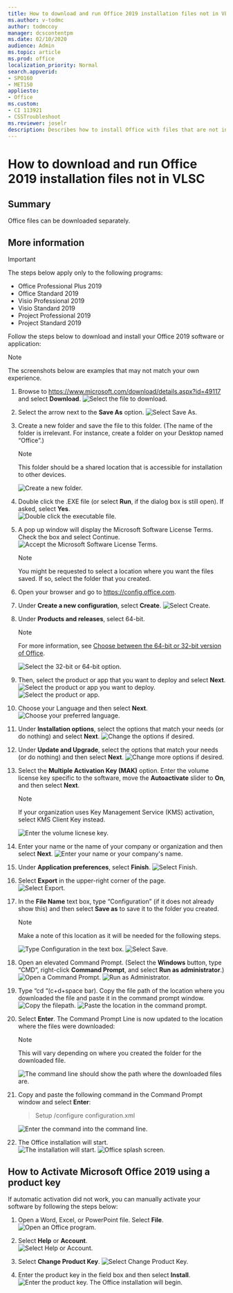```yaml
---
title: How to download and run Office 2019 installation files not in VLSC
ms.author: v-todmc
author: todmccoy
manager: dcscontentpm
ms.date: 02/10/2020
audience: Admin
ms.topic: article
ms.prod: office
localization_priority: Normal
search.appverid:
- SPO160
- MET150
appliesto:
- Office
ms.custom: 
- CI 113921
- CSSTroubleshoot 
ms.reviewer: joselr
description: Describes how to install Office with files that are not in VLSC or with a product key. 
---
```


# How to download and run Office 2019 installation files not in VLSC

## Summary

Office files can be downloaded separately. 

## More information

> [!IMPORTANT]
> The steps below apply only to the following programs: 
> - Office Professional Plus 2019
> - Office Standard 2019
> - Visio Professional 2019
> - Visio Standard 2019
> - Project Professional 2019
> - Project Standard 2019

Follow the steps below to download and install your Office 2019 software or application:

> [!NOTE]
> The screenshots below are examples that may not match your own experience.

1. Browse to https://www.microsoft.com/download/details.aspx?id=49117 and select **Download**.
![Select the file to download.](../media/how-to-download-install-1.png)
2. Select the arrow next to the **Save As** option.
![Select Save As. ](../media/how-to-download-install-2.png)
3. Create a new folder and save the file to this folder. (The name of the folder is irrelevant. For instance, create a folder on your Desktop named “Office”.)
    > [!NOTE]
    > This folder should be a shared location that is accessible for installation to other devices. 

   ![Create a new folder. ](../media/how-to-download-install-3.png)
4. Double click the .EXE file (or select **Run**, if the dialog box is still open). If asked, select **Yes**.<br/>
![Double click the executable file.](../media/how-to-download-install-4.png)
5. A pop up window will display the Microsoft Software License Terms. Check the box and select Continue.
![Accept the Microsoft Software License Terms.](../media/how-to-download-install-5.png)
   > [!NOTE]
   > You might be requested to select a location where you want the files saved. If so, select the folder that you created. 

6. Open your browser and go to https://config.office.com.

7. Under **Create a new configuration**, select **Create**.
![Select Create.](../media/how-to-download-install-6.png)
8. Under **Products and releases**, select 64-bit.
    > [!NOTE]
    > For more information, see [Choose between the 64-bit or 32-bit version of Office](https://nam06.safelinks.protection.outlook.com/?url=https%3A%2F%2Fsupport.office.com%2Farticle%2F2dee7807-8f95-4d0c-b5fe-6c6f49b8d261&data=02%7C01%7Cv-todmc%40microsoft.com%7C030ab528e68a485acb1108d7ba1a1d08%7C72f988bf86f141af91ab2d7cd011db47%7C1%7C0%7C637182493694076213&sdata=lH9TkVNnkRbeQhvN3Non0K0rafsMWwbxESmunbbsYOc%3D&reserved=0).

   ![Select the 32-bit or 64-bit option.](../media/how-to-download-install-7.jpg)
9. Then, select the product or app that you want to deploy and select **Next**.
![Select the product or app you want to deploy. ](../media/how-to-download-install-8.png)
![Select the product or app.](../media/how-to-download-install-9.png)
10. Choose your Language and then select **Next**.
![Choose your preferred language.](../media/how-to-download-install-10.png)
11. Under **Installation options**, select the options that match your needs (or do nothing) and select **Next**.
![Change the options if desired.](../media/how-to-download-install-11.png)
12. Under **Update and Upgrade**, select the options that match your needs (or do nothing) and then select **Next**.
![Change more options if desired.](../media/how-to-download-install-12.png)
13. Select the **Multiple Activation Key (MAK)** option. Enter the volume license key specific to the software, move the **Autoactivate** slider to **On**, and then select **Next**.
    >[!NOTE]
    > If your organization uses Key Management Service (KMS) activation, select KMS Client Key instead.

    ![Enter the volume licnese key.](../media/how-to-download-install-13.png)

14. Enter your name or the name of your company or organization and then select **Next**.
![Enter your name or your company's name.](../media/how-to-download-install-14.png)
15. Under **Application preferences**, select **Finish**.
![Select Finish. ](../media/how-to-download-install-15.png)
16. Select **Export** in the upper-right corner of the page.<br/>
![Select Export.](../media/how-to-download-install-16.png)
17. In the **File Name** text box, type “Configuration” (if it does not already show this) and then select **Save as** to save it to the folder you created.
    > [!NOTE]
    > Make a note of this location as it will be needed for the following steps. 

    ![Type Configuration in the text box.](../media/how-to-download-install-17.png)
    ![Select Save.](../media/how-to-download-install-18.png)
18. Open an elevated Command Prompt. (Select the **Windows** button, type “CMD”, right-click **Command Prompt**, and select **Run as administrator**.)<br/>
![Open a Command Prompt.](../media/how-to-download-install-19.png)
![Run as Administrator.](../media/how-to-download-install-20.png)
19. Type “cd “(c+d+space bar). Copy the file path of the location where you downloaded the file and paste it in the command prompt window.
![Copy the filepath.](../media/how-to-download-install-21.png)
![Paste the location in the command prompt.](../media/how-to-download-install-22.png)
20. Select **Enter**. The Command Prompt Line is now updated to the location where the files were downloaded:
    > [!NOTE]
    > This will vary depending on where you created the folder for the downloaded file.

    ![The command line should show the path where the downloaded files are. ](../media/how-to-download-install-23.png)
21. Copy and paste the following command in the Command Prompt window and select **Enter**:

    > Setup /configure configuration.xml

    ![Enter the command into the command line.](../media/how-to-download-install-24.png)

22. The Office installation will start.<br/>
![The installation will start. ](../media/how-to-download-install-25.png)
![Office splash screen.](../media/how-to-download-install-26.png)
 


## How to Activate Microsoft Office 2019 using a product key

If automatic activation did not work, you can manually activate your software by following the steps below:

1. Open a Word, Excel, or PowerPoint file. Select **File**. 
![Open an Office program.](../media/how-to-download-install-27.png)
 
2. Select **Help** or **Account**. <br/>
![Select Help or Account.](../media/how-to-download-install-28.png)
3. Select **Change Product Key**. 
![Select Change Product Key.](../media/how-to-download-install-29.png)
4. Enter the product key in the field box and then select **Install**.<br/>
![Enter the product key.](../media/how-to-download-install-30.png)
The Office installation will begin. 
